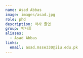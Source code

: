 ```yaml
---
name: Asad Abbas
image: images/asad.jpg
role: phd
description: 박사 졸업
group: 박사졸
aliases:
  - Asad Abbas
links:
  email: asad.msse330@iiu.edu.pk
---
```

